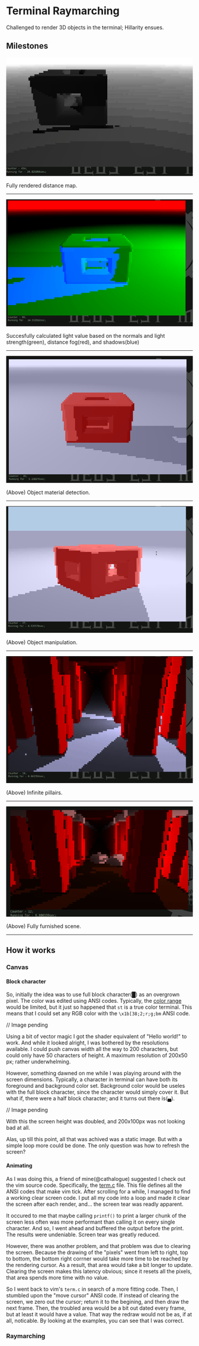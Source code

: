 # Terminal Raymarching
Challenged to render 3D objects in the terminal; Hillarity ensues.

## Milestones
![Box Frame](./gifs/TR-cube.gif)

Fully rendered distance map.

---

![The pre-render](./gifs/TR-rendering.gif)

Succesfully calculated light value based on the normals and light strength(green), distance fog(red), and shadows(blue)

---

![The Box As Intended](./gifs/TR-full_color.gif)

(Above) Object material detection.

---

![Rotation](./gifs/TR-cube_rotation.gif)

(Above) Object manipulation.

---

![Spooky Hallway](./gifs/TR-infinite_hallway.gif)

(Above) Infinite pillairs.

---

![Final](./gifs/TR-final.gif)

(Above) Fully furnished scene.

---

## How it works
### Canvas
#### Block character
So, initially the idea was to use full block character(█) as an overgrown pixel. The color was edited using ANSI codes. Typically, the [color range](https://talyian.github.io/ansicolors/) would be limited, but it just so happened that `st` is a true color terminal. This means that I could set any RGB color with the `\x1b[38;2;r;g;bm` ANSI code.

// Image pending

Using a bit of vector magic I got the shader equivalent of "Hello world!" to work. And while it looked alright, I was bothered by the resolutions available. I could push canvas width all the way to 200 characters, but could only have 50 characters of height. A maximum resolution of 200x50 px; rather underwhelming.

However, something dawned on me while I was playing around with the screen dimensions. Typically, a character in terminal can have both its foreground and background color set. Background color would be useles with the full block character, since the character would simply cover it. But what if, there were a half block character; and it turns out there is(▄).

// Image pending

With this the screen height was doubled, and 200x100px was not looking bad at all.

Alas, up till this point, all that was achived was a static image. But with a simple loop more could be done. The only question was how to refresh the screen?

#### Animating
As I was doing this, a friend of mine(@cathalogue) suggested I check out the vim source code. Specifically, the [term.c](https://github.com/vim/vim/blob/master/src/term.c) file. This file defines all the ANSI codes that make vim tick. After scrolling for a while, I managed to find a working clear screen code. I put all my code into a loop and made it clear the screen after each render, and... the screen tear was readly apparent. 

It occured to me that maybe calling `printf()` to print a larger chunk of the screen less often was more performant than calling it on every single character. And so, I went ahead and buffered the output before the print. The results were undeniable. Screen tear was greatly reduced.

However, there was another problem, and that problem was due to clearing the screen. Because the drawing of the "pixels" went from left to right, top to bottom, the bottom right corrner would take more time to be reached by the rendering cursor. As a result, that area would take a bit longer to update. Clearing the screen makes this latency obvious; since it resets all the pixels, that area spends more time with no value.

So I went back to vim's `term.c` in search of a more fitting code. Then, I stumbled upon the "move cursor" ANSI code. If instead of clearing the screen, we zero out the cursor; return it to the begining, and then draw the next frame. Then, the troubled area would be a bit out dated every frame, but at least it would have a value. That way the redraw would not be as, if at all, noticable. By looking at the examples, you can see that I was correct.

### Raymarching
